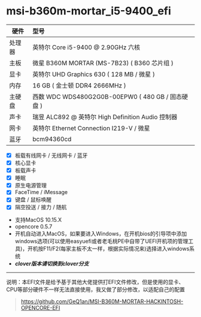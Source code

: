 # **msi-b360m-mortar_i5-9400_efi**

硬件|型号
--|:---
处理器|英特尔 Core i5-9400 @ 2.90GHz 六核
主板|微星 B360M MORTAR (MS-7B23) ( B360 芯片组 )
显卡|英特尔 UHD Graphics 630 ( 128 MB / 微星 )
内存|16 GB ( 金士顿 DDR4 2666MHz )
主硬盘|西数 WDC WDS480G2G0B-00EPW0 ( 480 GB / 固态硬盘 )
声卡|瑞昱 ALC892 @ 英特尔 High Definition Audio 控制器
网卡|英特尔 Ethernet Connection  I219-V / 微星
蓝牙|bcm94360cd

- [x] 板载有线网卡 / 无线网卡 / 蓝牙
- [x] 核心显卡
- [x] 板载声卡
- [x] 睡眠
- [x] 原生电源管理
- [x] FaceTime / iMessage
- [x] 键盘 / 鼠标唤醒
- [x] 隔空投送 / 接力 / 随航

- 支持MacOS 10.15.X
- opencore 0.5.7
- 开机自动进入MacOS，如果要进入Windows，在开机bios的引导项中添加windows选项(可以使用easyuefi或者老毛桃PE中自带了UEFI开机项的管理工具)，开机按F11/F2(每家主板不太一样，根据实际情况来)选择进入windows系统
- ***clover版本请切换到clover分支***
---
说明：本EFI文件是给予基于其他大佬提供打EFI文件修改，但是使用的显卡、CPU等部分硬件不一样无法直接使用，我又做了部分修改，以适配自己的配置
>https://github.com/GeQ1an/MSI-B360M-MORTAR-HACKINTOSH-OPENCORE-EFI